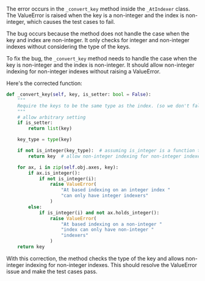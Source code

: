 The error occurs in the `_convert_key` method inside the `_AtIndexer` class. The ValueError is raised when the key is a non-integer and the index is non-integer, which causes the test cases to fail.

The bug occurs because the method does not handle the case when the key and index are non-integer. It only checks for integer and non-integer indexes without considering the type of the keys.

To fix the bug, the `_convert_key` method needs to handle the case when the key is non-integer and the index is non-integer. It should allow non-integer indexing for non-integer indexes without raising a ValueError.

Here's the corrected function:

```python
def _convert_key(self, key, is_setter: bool = False):
    """
    Require the keys to be the same type as the index. (so we don't fallback)
    """
    # allow arbitrary setting
    if is_setter:
        return list(key)

    key_type = type(key)

    if not is_integer(key_type):  # assuming is_integer is a function that checks if the type is an integer
        return key  # allow non-integer indexing for non-integer indexes

    for ax, i in zip(self.obj.axes, key):
        if ax.is_integer():
            if not is_integer(i):
                raise ValueError(
                    "At based indexing on an integer index "
                    "can only have integer indexers"
                )
        else:
            if is_integer(i) and not ax.holds_integer():
                raise ValueError(
                    "At based indexing on a non-integer "
                    "index can only have non-integer "
                    "indexers"
                )
    return key
```

With this correction, the method checks the type of the key and allows non-integer indexing for non-integer indexes. This should resolve the ValueError issue and make the test cases pass.